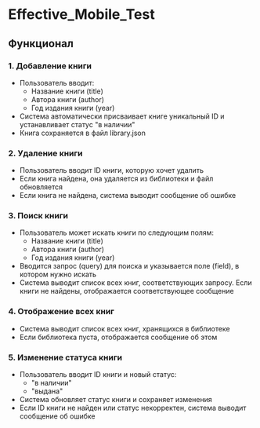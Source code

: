 # Effective_Mobile_Test
## Функционал
### 1. Добавление книги
- Пользователь вводит:
    - Название книги (title)
    - Автора книги (author)
    - Год издания книги (year)
- Система автоматически присваивает книге уникальный ID и устанавливает статус "в наличии"
- Книга сохраняется в файл library.json

### 2. Удаление книги

- Пользователь вводит ID книги, которую хочет удалить
- Если книга найдена, она удаляется из библиотеки и файл обновляется
- Если книга не найдена, система выводит сообщение об ошибке

### 3. Поиск книги

- Пользователь может искать книги по следующим полям:
    - Название книги (title)
    - Автора книги (author)
    - Год издания книги (year)
- Вводится запрос (query) для поиска и указывается поле (field), в котором нужно искать
- Система выводит список всех книг, соответствующих запросу. Если книги не найдены, отображается соответствующее сообщение

### 4. Отображение всех книг

- Система выводит список всех книг, хранящихся в библиотеке
- Если библиотека пуста, отображается сообщение об этом

### 5. Изменение статуса книги

- Пользователь вводит ID книги и новый статус:
    - "в наличии"
    - "выдана"
- Система обновляет статус книги и сохраняет изменения
- Если ID книги не найден или статус некорректен, система выводит сообщение об ошибке